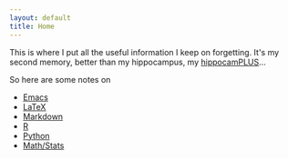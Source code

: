 ```yaml
---
layout: default
title: Home
---
```


This is where I put all the useful information I keep on forgetting. It's my second memory, better than my hippocampus, my [hippocamPLUS](public/chandler-lol.gif)...

So here are some notes on

+ [Emacs](emacs)
+ [LaTeX](latex)
+ [Markdown](md)
+ [R](r)
+ [Python](python)
+ [Math/Stats](math)
